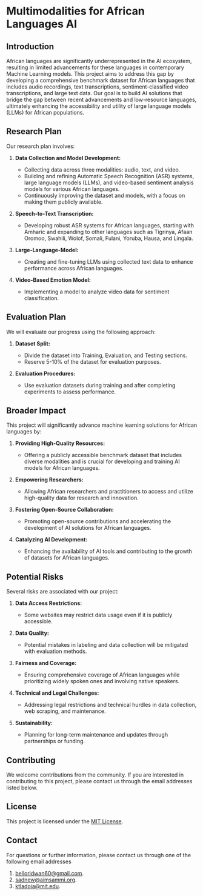 # Multimodalities for African Languages AI

## Introduction

African languages are significantly underrepresented in the AI ecosystem, resulting in limited advancements for these languages in contemporary Machine Learning models. This project aims to address this gap by developing a comprehensive benchmark dataset for African languages that includes audio recordings, text transcriptions, sentiment-classified video transcriptions, and large text data. Our goal is to build AI solutions that bridge the gap between recent advancements and low-resource languages, ultimately enhancing the accessibility and utility of large language models (LLMs) for African populations.

## Research Plan

Our research plan involves:

1. **Data Collection and Model Development:**
   - Collecting data across three modalities: audio, text, and video.
   - Building and refining Automatic Speech Recognition (ASR) systems, large language models (LLMs), and video-based sentiment analysis models for various African languages.
   - Continuously improving the dataset and models, with a focus on making them publicly available.

2. **Speech-to-Text Transcription:**
   - Developing robust ASR systems for African languages, starting with Amharic and expanding to other languages such as Tigrinya, Afaan Oromoo, Swahili, Wolof, Somali, Fulani, Yoruba, Hausa, and Lingala.

3. **Large-Language-Model:**
   - Creating and fine-tuning LLMs using collected text data to enhance performance across African languages.

4. **Video-Based Emotion Model:**
   - Implementing a model to analyze video data for sentiment classification.

## Evaluation Plan

We will evaluate our progress using the following approach:

1. **Dataset Split:**
   - Divide the dataset into Training, Evaluation, and Testing sections.
   - Reserve 5-10% of the dataset for evaluation purposes.

2. **Evaluation Procedures:**
   - Use evaluation datasets during training and after completing experiments to assess performance.

## Broader Impact

This project will significantly advance machine learning solutions for African languages by:

1. **Providing High-Quality Resources:**
   - Offering a publicly accessible benchmark dataset that includes diverse modalities and is crucial for developing and training AI models for African languages.

2. **Empowering Researchers:**
   - Allowing African researchers and practitioners to access and utilize high-quality data for research and innovation.

3. **Fostering Open-Source Collaboration:**
   - Promoting open-source contributions and accelerating the development of AI solutions for African languages.

4. **Catalyzing AI Development:**
   - Enhancing the availability of AI tools and contributing to the growth of datasets for African languages.

## Potential Risks

Several risks are associated with our project:

1. **Data Access Restrictions:**
   - Some websites may restrict data usage even if it is publicly accessible.

2. **Data Quality:**
   - Potential mistakes in labeling and data collection will be mitigated with evaluation methods.

3. **Fairness and Coverage:**
   - Ensuring comprehensive coverage of African languages while prioritizing widely spoken ones and involving native speakers.

4. **Technical and Legal Challenges:**
   - Addressing legal restrictions and technical hurdles in data collection, web scraping, and maintenance.

5. **Sustainability:**
   - Planning for long-term maintenance and updates through partnerships or funding.

## Contributing

We welcome contributions from the community. If you are interested in contributing to this project, please contact us through the email addresses listed below.

## License

This project is licensed under the [MIT License](LICENSE).


## Contact

For questions or further information, please contact us through one of the following email addresses
 1. [belloridwan60@gmail.com](mailto:belloridwan60@gmail.com).
 2. [sadnew@aimsammi.org](mailto:belloridwan60@gmail.com).
 3. [ktladoja@mit.edu](mailto:ktladoja@mit.edu).
